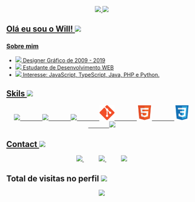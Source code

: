 <p align="center">
  <a href="https://github.com/Wilberson-Roberto">
  <img height="150em" src="https://github-readme-stats.vercel.app/api?username=Wilberson-Roberto&show_icons=true&theme=chartreuse-dark&include_all_commits=true&count_private=true"/>
  <img height="150em" src="https://github-readme-stats.vercel.app/api/top-langs/?username=Wilberson-Roberto&layout=compact&langs_count=7&theme=chartreuse-dark"/>
</p>
  
  ##  Olá eu sou o Will! <img src="https://raw.githubusercontent.com/iampavangandhi/iampavangandhi/master/gifs/Hi.gif" width="30px">
  
  ### Sobre mim
  
  <ul>
    <li>
      <img src="https://emojipedia-us.s3.dualstack.us-west-1.amazonaws.com/thumbs/160/google/298/desktop-computer_1f5a5-fe0f.png" width="20px">
      Designer Gráfico de 2009 - 2019
    </li>
    <li>
      <img src="https://emojipedia-us.s3.dualstack.us-west-1.amazonaws.com/thumbs/160/google/298/books_1f4da.png" width="20px">
      Estudante de Desenvolvimento WEB
    </li>
    <li>
      <img src="https://emojipedia-us.s3.dualstack.us-west-1.amazonaws.com/thumbs/160/google/298/direct-hit_1f3af.png" width="20px">
      Interesse: JavaScript, TypeScript, Java, PHP e Python.
    </li>
    
  </ul>
  
  ##  Skils <img src="https://emojipedia-us.s3.amazonaws.com/source/skype/289/nerd-face_1f913.png" width="30px">
  
  <p align="center">
    <img height="50" src="https://cdn.jsdelivr.net/gh/devicons/devicon/icons/java/java-original.svg" />
    &nbsp;&nbsp;&nbsp;&nbsp;&nbsp;&nbsp;&nbsp;&nbsp;&nbsp;&nbsp;&nbsp;&nbsp;&nbsp;
    <img height="40" src="https://cdn.jsdelivr.net/gh/devicons/devicon/icons/javascript/javascript-original.svg">
    &nbsp;&nbsp;&nbsp;&nbsp;&nbsp;&nbsp;&nbsp;&nbsp;&nbsp;&nbsp;&nbsp;&nbsp;&nbsp;
    <img height="40" src="https://cdn.jsdelivr.net/gh/devicons/devicon/icons/react/react-original.svg" />
    &nbsp;&nbsp;&nbsp;&nbsp;&nbsp;&nbsp;&nbsp;&nbsp;&nbsp;&nbsp;&nbsp;&nbsp;&nbsp;
    <img height="40" src="https://raw.githubusercontent.com/devicons/devicon/master/icons/git/git-original.svg">
    &nbsp;&nbsp;&nbsp;&nbsp;&nbsp;&nbsp;&nbsp;&nbsp;&nbsp;&nbsp;&nbsp;&nbsp;&nbsp;
    <img height="40" src="https://raw.githubusercontent.com/devicons/devicon/master/icons/html5/html5-original.svg">
    &nbsp;&nbsp;&nbsp;&nbsp;&nbsp;&nbsp;&nbsp;&nbsp;&nbsp;&nbsp;&nbsp;&nbsp;&nbsp;
    <img height="40" src="https://raw.githubusercontent.com/devicons/devicon/master/icons/css3/css3-original.svg">
    &nbsp;&nbsp;&nbsp;&nbsp;&nbsp;&nbsp;&nbsp;&nbsp;&nbsp;&nbsp;&nbsp;&nbsp;&nbsp;
    <img height="40" src="https://cdn.jsdelivr.net/gh/devicons/devicon/icons/bootstrap/bootstrap-original.svg">
   <!--
    &nbsp;&nbsp;&nbsp;&nbsp;&nbsp;&nbsp;&nbsp;&nbsp;&nbsp;&nbsp;&nbsp;&nbsp;&nbsp;
    <img height="40" src="https://raw.githubusercontent.com/devicons/devicon/master/icons/javascript/javascript-original.svg">
    -->
  </p>

  ## Contact <img src="https://emojipedia-us.s3.amazonaws.com/source/skype/289/mobile-phone_1f4f1.png" width="30px">

  <p align=center>
    <a href="mailto:wilberson.roberto.01@gmail.com" target="_blank">
      <img src="https://img.shields.io/badge/Gmail-D14836?style=for-the-badge&logo=gmail&logoColor=white">
    </a>
    &nbsp;&nbsp;&nbsp;&nbsp;&nbsp;&nbsp;&nbsp;&nbsp;&nbsp;
    <a href="https://www.instagram.com/wilberson_roberto/" target="_blank">
      <img src="https://img.shields.io/badge/Instagram-E4405F?style=for-the-badge&logo=instagram&logoColor=white">
    </a>
    &nbsp;&nbsp;&nbsp;&nbsp;&nbsp;&nbsp;&nbsp;&nbsp;&nbsp;
    <a href="https://www.linkedin.com/in/wilberson-roberto/" target="_blank">
      <img src="https://img.shields.io/badge/LinkedIn-0077B5?style=for-the-badge&logo=linkedin&logoColor=white">
    </a>
  </p>

  ## Total de visitas no perfil <img src="https://emojipedia-us.s3.dualstack.us-west-1.amazonaws.com/thumbs/160/google/298/detective_1f575-fe0f.png" width="40">

  <p align="center"> 
    <img alingn="center" src="https://profile-counter.glitch.me/Wilberson-Roberto/count.svg" />
  </p>
